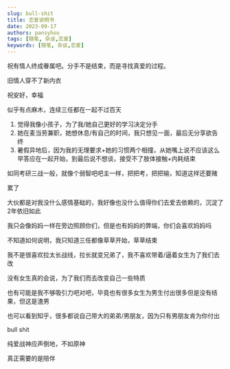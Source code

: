 ```yaml
---
slug: bull-shit
title: 恋爱说明书
date: 2023-09-17
authors: pansyhou
tags: [随笔, 杂谈,恋爱]
keywords: [随笔, 杂谈,恋爱]
---
```




<!-- truncate -->

祝有情人终成眷属吧。分手不是结束，而是寻找真爱的过程。

旧情人穿不了新内衣

祝安好，幸福

似乎有点麻木，连续三任都在一起不过百天



1. 觉得我像小孩子，为了我/她自己更好的学习决定分手
2. 她在麦当劳兼职，她想休息/有自己的时间，我只想见一面，最后无分享欲告终
3. 暑假异地后，因为我的无理要求+她的习惯两个相撞，从她嘴上说不应该这么早答应在一起开始，到最后说不想谈，接受不了肢体接触+内耗结束



如同考研三战一般，就像个弱智吧吧主一样，把把考，把把输，知道这样还要赌

累了



大伙都是对我没什么感情基础的，我好像也没什么值得你们去爱去依赖的，沉淀了2年依旧如此

我只会像妈妈一样在旁边照顾你们，但是也有妈妈的弊端，你们会喜欢妈妈吗

不知道如何说明，我只知道三任都像草草开始，草草结束

我不是很喜欢拉太长战线，拉长就变兄弟了，我不喜欢带着/逼着女生为了我们去改

没有女生真的会说，为了我们而去改变自己一些特质

也有可能是我不够吸引力吧对吧，毕竟也有很多女生为男生付出很多但是没有结果，但这是渣男

也可以看到知乎，很多都说自己带大的弟弟/男朋友，因为只有男朋友肯为你付出

bull shit



纯爱战神应声倒地，不如原神



真正需要的是陪伴
